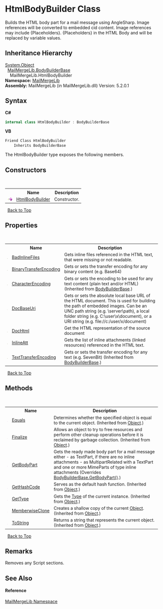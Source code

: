 # HtmlBodyBuilder Class
 

Builds the HTML body part for a mail message using AngleSharp. Image references will be converted to embedded cid content. Image references may include {Placeholders}. {Placeholders} in the HTML Body and will be replaced by variable values.


## Inheritance Hierarchy
<a href="http://msdn2.microsoft.com/en-us/library/e5kfa45b" target="_blank">System.Object</a><br />&nbsp;&nbsp;<a href="a276d9e0-d769-8662-75c1-e7916560356f">MailMergeLib.BodyBuilderBase</a><br />&nbsp;&nbsp;&nbsp;&nbsp;MailMergeLib.HtmlBodyBuilder<br />
**Namespace:**&nbsp;<a href="31c6ebbe-d683-7561-7308-5a5ee1f76bf5">MailMergeLib</a><br />**Assembly:**&nbsp;MailMergeLib (in MailMergeLib.dll) Version: 5.2.0.1

## Syntax

**C#**<br />
``` C#
internal class HtmlBodyBuilder : BodyBuilderBase
```

**VB**<br />
``` VB
Friend Class HtmlBodyBuilder
	Inherits BodyBuilderBase
```

The HtmlBodyBuilder type exposes the following members.


## Constructors
&nbsp;<table><tr><th></th><th>Name</th><th>Description</th></tr><tr><td>![Public method](media/pubmethod.gif "Public method")</td><td><a href="f2f56f87-6f75-368a-6163-e7bfa05fe0aa">HtmlBodyBuilder</a></td><td>
Constructor.</td></tr></table>&nbsp;
<a href="#htmlbodybuilder-class">Back to Top</a>

## Properties
&nbsp;<table><tr><th></th><th>Name</th><th>Description</th></tr><tr><td>![Public property](media/pubproperty.gif "Public property")</td><td><a href="9cd0a140-22c0-26f3-f11c-e407116ec66c">BadInlineFiles</a></td><td>
Gets inline files referenced in the HTML text, that were missing or not readable.</td></tr><tr><td>![Public property](media/pubproperty.gif "Public property")</td><td><a href="ddfac361-ae46-91f0-6724-4f2ce8ba03fd">BinaryTransferEncoding</a></td><td>
Gets or sets the transfer encoding for any binary content (e.g. Base64)</td></tr><tr><td>![Public property](media/pubproperty.gif "Public property")</td><td><a href="b99cd1f0-0434-1cdd-51fa-ec941256ca78">CharacterEncoding</a></td><td>
Gets or sets the encoding to be used for any text content (plain text and/or HTML)
 (Inherited from <a href="a276d9e0-d769-8662-75c1-e7916560356f">BodyBuilderBase</a>.)</td></tr><tr><td>![Public property](media/pubproperty.gif "Public property")</td><td><a href="0274b6c6-50f3-c81f-d00d-8eeda11ae2d9">DocBaseUri</a></td><td>
Gets or sets the absolute local base URL of the HTML document. This is used for building the path of embedded images. Can be an UNC path string (e.g. \\server\path), a local folder string (e.g. C:\user\x\document), or a URI string (e.g. file://c:/user/x/document)</td></tr><tr><td>![Public property](media/pubproperty.gif "Public property")</td><td><a href="d39e7255-c915-c948-026a-6a1c28a19360">DocHtml</a></td><td>
Get the HTML representation of the source document</td></tr><tr><td>![Public property](media/pubproperty.gif "Public property")</td><td><a href="67c42b08-b78d-ef70-d81b-06f04848d137">InlineAtt</a></td><td>
Gets the list of inline attachments (linked resources) referenced in the HTML text.</td></tr><tr><td>![Public property](media/pubproperty.gif "Public property")</td><td><a href="ec81214d-e3bf-047b-6734-7f8b553710dd">TextTransferEncoding</a></td><td>
Gets or sets the transfer encoding for any text (e.g. SevenBit)
 (Inherited from <a href="a276d9e0-d769-8662-75c1-e7916560356f">BodyBuilderBase</a>.)</td></tr></table>&nbsp;
<a href="#htmlbodybuilder-class">Back to Top</a>

## Methods
&nbsp;<table><tr><th></th><th>Name</th><th>Description</th></tr><tr><td>![Public method](media/pubmethod.gif "Public method")</td><td><a href="http://msdn2.microsoft.com/en-us/library/bsc2ak47" target="_blank">Equals</a></td><td>
Determines whether the specified object is equal to the current object.
 (Inherited from <a href="http://msdn2.microsoft.com/en-us/library/e5kfa45b" target="_blank">Object</a>.)</td></tr><tr><td>![Protected method](media/protmethod.gif "Protected method")</td><td><a href="http://msdn2.microsoft.com/en-us/library/4k87zsw7" target="_blank">Finalize</a></td><td>
Allows an object to try to free resources and perform other cleanup operations before it is reclaimed by garbage collection.
 (Inherited from <a href="http://msdn2.microsoft.com/en-us/library/e5kfa45b" target="_blank">Object</a>.)</td></tr><tr><td>![Public method](media/pubmethod.gif "Public method")</td><td><a href="465c1cbc-4eea-559f-dea1-b24bd14acc61">GetBodyPart</a></td><td>
Gets the ready made body part for a mail message either - as TextPart, if there are no inline attachments - as MultipartRelated with a TextPart and one or more MimeParts of type inline attachments
 (Overrides <a href="d99a0dcd-d19f-4640-4742-c167b726b346">BodyBuilderBase.GetBodyPart()</a>.)</td></tr><tr><td>![Public method](media/pubmethod.gif "Public method")</td><td><a href="http://msdn2.microsoft.com/en-us/library/zdee4b3y" target="_blank">GetHashCode</a></td><td>
Serves as the default hash function.
 (Inherited from <a href="http://msdn2.microsoft.com/en-us/library/e5kfa45b" target="_blank">Object</a>.)</td></tr><tr><td>![Public method](media/pubmethod.gif "Public method")</td><td><a href="http://msdn2.microsoft.com/en-us/library/dfwy45w9" target="_blank">GetType</a></td><td>
Gets the <a href="http://msdn2.microsoft.com/en-us/library/42892f65" target="_blank">Type</a> of the current instance.
 (Inherited from <a href="http://msdn2.microsoft.com/en-us/library/e5kfa45b" target="_blank">Object</a>.)</td></tr><tr><td>![Protected method](media/protmethod.gif "Protected method")</td><td><a href="http://msdn2.microsoft.com/en-us/library/57ctke0a" target="_blank">MemberwiseClone</a></td><td>
Creates a shallow copy of the current <a href="http://msdn2.microsoft.com/en-us/library/e5kfa45b" target="_blank">Object</a>.
 (Inherited from <a href="http://msdn2.microsoft.com/en-us/library/e5kfa45b" target="_blank">Object</a>.)</td></tr><tr><td>![Public method](media/pubmethod.gif "Public method")</td><td><a href="http://msdn2.microsoft.com/en-us/library/7bxwbwt2" target="_blank">ToString</a></td><td>
Returns a string that represents the current object.
 (Inherited from <a href="http://msdn2.microsoft.com/en-us/library/e5kfa45b" target="_blank">Object</a>.)</td></tr></table>&nbsp;
<a href="#htmlbodybuilder-class">Back to Top</a>

## Remarks
Removes any Script sections.

## See Also


#### Reference
<a href="31c6ebbe-d683-7561-7308-5a5ee1f76bf5">MailMergeLib Namespace</a><br />